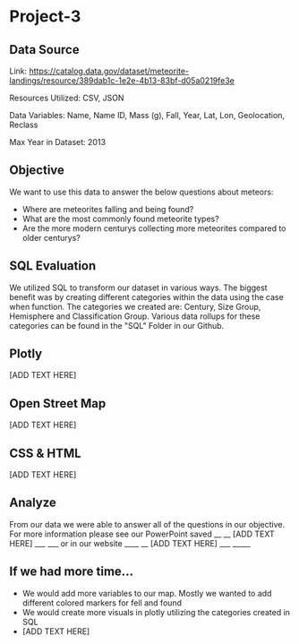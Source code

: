 # Project-3

## Data Source

Link: https://catalog.data.gov/dataset/meteorite-landings/resource/389dab1c-1e2e-4b13-83bf-d05a0219fe3e  <br />

Resources Utilized: CSV, JSON  <br />

Data Variables: Name, Name ID, Mass (g), Fall, Year, Lat, Lon, Geolocation, Reclass  <br />

Max Year in Dataset: 2013  <br />

## Objective

We want to use this data to answer the below questions about meteors: 
- Where are meteorites falling and being found?
- What are the most commonly found meteorite types?
- Are the more modern centurys collecting more meteorites compared to older centurys?

## SQL Evaluation 

We utilized SQL to transform our dataset in various ways. The biggest benefit was by creating different categories within the data using the case when function.  The categories we created are: Century, Size Group, Hemisphere and Classification Group. Various data rollups for these categories can be found in the "SQL" Folder in our Github.

## Plotly 

[ADD TEXT HERE]

## Open Street Map

[ADD TEXT HERE]

## CSS & HTML

[ADD TEXT HERE]

## Analyze

From our data we were able to answer all of the questions in our objective.  For more information please see our PowerPoint saved __ __ [ADD TEXT HERE] ___ ___ or in our website ____ __ [ADD TEXT HERE] ___ _____

## If we had more time...

- We would add more variables to our map.  Mostly we wanted to add different colored markers for fell and found 
- We would create more visuals in plotly utilizing the categories created in SQL 
- [ADD TEXT HERE]
